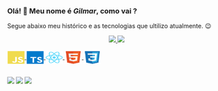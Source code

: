 ### Olá! 👋 Meu nome é *Gilmar*, como vai ?  

Segue abaixo meu histórico e as tecnologias que ultilizo atualmente. 😉


<div align="center">
  <a href="https://github.com/GilmarJr99">
  <img height="180em" src="https://github-readme-stats.vercel.app/api?username=GilmarJr99&show_icons=true&theme=dracula&include_all_commits=true&count_private=true"/>
  <img height="180em" src="https://github-readme-stats.vercel.app/api/top-langs/?username=GilmarJr99&layout=compact&langs_count=7&theme=dracula"/>
</div>


<div style="display: inline_block"><br>
  <img align="center" alt="Gilmar-Js" height="30" width="40" src="https://raw.githubusercontent.com/devicons/devicon/master/icons/javascript/javascript-plain.svg">
  <img align="center" alt="Gilmar-Ts" height="30" width="40" src="https://raw.githubusercontent.com/devicons/devicon/master/icons/typescript/typescript-plain.svg">
  <img align="center" alt="Gilmar-React" height="30" width="40" src="https://raw.githubusercontent.com/devicons/devicon/master/icons/react/react-original.svg">
  <img align="center" alt="Gilmar-HTML" height="30" width="40" src="https://raw.githubusercontent.com/devicons/devicon/master/icons/html5/html5-original.svg">
  <img align="center" alt="Gilmar-CSS" height="30" width="40" src="https://raw.githubusercontent.com/devicons/devicon/master/icons/css3/css3-original.svg">

</div>

##
<div>

  <a href="https://www.instagram.com/_junnior_santos/" target="_blank"><img src="https://img.shields.io/badge/-Instagram-%23E4405F?style=for-the-badge&logo=instagram&logoColor=white" target="_blank"></a>
  <a href = "mailto:junior.snk09@gmail.com"><img src="https://img.shields.io/badge/-Gmail-%23333?style=for-the-badge&logo=gmail&logoColor=white" target="_blank"></a>
  <a href="https://www.linkedin.com/in/gilmar-junior-179487241/" target="_blank"><img src="https://img.shields.io/badge/-LinkedIn-%230077B5?style=for-the-badge&logo=linkedin&logoColor=white" target="_blank"></a> 
  </div>

